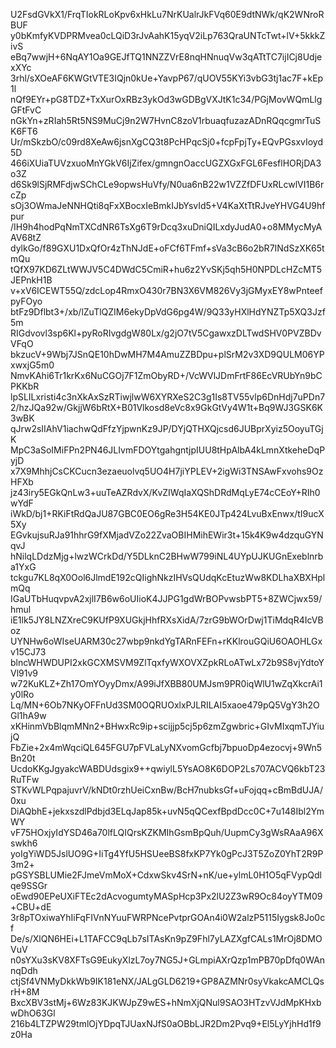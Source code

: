 U2FsdGVkX1/FrqTIokRLoKpv6xHkLu7NrKUalrJkFVq60E9dtNWk/qK2WNroRBUF
y0bKmfyKVDPRMvea0cLQiD3rJvAahK15yqV2iLp763QraUNTcTwt+lV+5kkkZivS
eBq7wwjH+6NqAY1Oa9GEJfTQ1NNZZVrE8nqHNnuqVw3qATtTC7ijICj8UdjexXYc
3rhl/sXOeAF6KWGtVTE3IQjn0kUe+YavpP67/qUOV55KYi3vbG3tj1ac7F+kEp1l
nQf9EYr+pG8TDZ+TxXurOxRBz3ykOd3wGDBgVXJtK1c34/PGjMovWQmLlgGFtFvC
nGkYn+zRIah5Rt5NS9MuCj9n2W7HvnC8zoV1rbuaqfuzazADnRQqcgmrTuSK6FT6
Ur/mSkzbO/c09rd8XeAw6jsnXgCQ3t8PcHPqcSj0+fcpFpjTy+EQvPGsxvIoyd5D
466iXUiaTUVzxuoMnYGkV6IjZifex/gmngnOaccUGZXGxFGL6FesflHORjDA3o3Z
d6Sk9lSjRMFdjwSChCLe9opwsHuVfy/N0ua6nB22w1VZZfDFUxRLcwlVI1B6rcZp
sOj3OWmaJeNNHQti8qFxXBocxIeBmkIJbYsvId5+V4KaXtTtRJveYHVG4U9hfpur
/IH9h4hodPqNmTXCdNR6TsXg6T9rDcq3xuDniQILxdyJudA0+o8MMycMyAAV68tZ
dylkGo/f89GXU1DxQfOr4zThNJdE+oFCf6TFmf+sVa3cB6o2bR7INdSzXK65tmQu
tQfX97KD6ZLtWWJV5C4DWdC5CmiR+hu6z2YvSKj5qh5H0NPDLcHZcMT5JEPnkH1B
v+xV6ICEWT55Q/zdcLop4RmxO430r7BN3X6VM826Vy3jGMyxEY8wPnteefpyFOyo
btFz9Dflbt3+/xb/lZuTlQZIM6ekyDpVdG6pg4W/9Q33yHXlHdYNZTp5XQ3Jzf5m
RIGdvovl3sp6Kl+pyRoRIvgdgW80Lx/g2jO7tV5CgawxzDLTwdSHV0PVZBDvVFqO
bkzucV+9Wbj7JSnQE10hDwMH7M4AmuZZBDpu+plSrM2v3XD9QULM06YPxwxjG5m0
NmvKAhi6Tr1krKx6NuCGOj7F1ZmObyRD+/VcWVlJDmFrtF86EcVRUbYn9bCPKKbR
lpSLILxristi4c3nXkAxSzRTiwjlwW6XYRXeS2C3g1Is8TV55vlp6DnHdj7uPDn7
2/hzJQa92w/GkjjW6bRtX+B01Vlkosd8eVc8x9GkGtVy4W1t+Bq9WJ3GSK6K3wBK
qJrw2sIIAhV1iachwQdFfzYjpwnKz9JP/DYjQTHXQjcsd6JUBprXyiz5OoyuTGjK
MpC3aSoIMiFPn2PN46JLIvmFDOYtgahgntjpIUU8tHpAlbA4kLmnXtkeheDqPyjD
x7X9MhhjCsCKCucn3ezaeuolvq5UO4H7jiYPLEV+2igWi3TNSAwFxvohs9OzHFXb
jz43iry5EGkQnLw3+uuTeAZRdvX/KvZIWqIaXQShDRdMqLyE74cCEoY+RIh0wYdF
iWkD/bj1+RKiFtRdQaJU87GBC0EO6gRe3H54KE0JTp424LvuBxEnwx/tI9ucX5Xy
EGvkujsuRJa91hhrG9fXMjadVZo22ZvaOBIHMihEWir3t+15k4K9w4dzquGYNqvJ
hNilqLDdzMjg+lwzWCrkDd/Y5DLknC2BHwW799iNL4UYpUJKUGnExeblnrba1YxG
tckgu7KL8qX0Ool6JlmdE192cQIighNkzIHVsQUdqKcEtuzWw8KDLhaXBXHplmQq
IGaUTbHuqvpvA2xjlI7B6w6oUIioK4JJPG1gdWrBOPvwsbPT5+8ZWCjwx59/hmul
iE1lk5JY8LNZXreC9KUfP9XUGkjHhfRXsXidA/7zrG9bWOrDwj1TiMdqR4IcVBoz
UYNHw6oWIseUARM30c27wbp9nkdYgTARnFEFn+rKKlrouGQiU6OAOHLGxv15CJ73
blncWHWDUPI2xkGCXMSVM9ZlTqxfyWXOVXZpkRLoATwLx72b9S8vjYdtoYVl91v9
w72KuKLZ+Zh17OmYOyyDmx/A99iJfXBB80UMJsm9PR0iqWlU1wZqXkcrAi1y0lRo
Lq/MN+6Ob7NKyOFFnUd3SM0OQRUOxlxPJLRILAI5xaoe479pQ5VgY3h2OGl1hA9w
xKHinmVbBlqmMNn2+BHwxRc9ip+scijjp5cj5p6zmZgwbric+GIvMIxqmTJYiujQ
FbZie+2x4mWqciQL645FGU7pFVLaLyNXvomGcfbj7bpuoDp4ezocvj+9Wn5Bn20t
UcdoKKgJgyakcWABDUdsgix9++qwiylL5YsAO8K6DOP2Ls707ACVQ6kbT23RuTFw
STKvWLPqpajuvrV/kNDt0rzhUeiCxnBw/BcH7nubksGf+uFojqq+cBmBdUJA/0xu
DiAQbhE+jekxszdlPdbjd3ELqJap85k+uvN5qQCexfBpdDcc0C+7u148Ibl2YmWY
vF75HOxjyIdYSD46a70lfLQIQrsKZKMIhGsmBpQuh/UupmCy3gWsRAaA96Xswkh6
yoIgYiWD5JslUO9G+IiTg4YfU5HSUeeBS8fxKP7Yk0gPcJ3T5ZoZ0YhT2R9P3m2+
pGSYSBLUMie2FJmeVmMoX+CdxwSkv4SrN+nK/ue+ylmL0H1O5qFVypQdlqe9SSGr
oEwd90EPeUXiFTEc2dAcvogumtyMASpHcp3Px2lU2Z3wR9Oc84oyYTM09+CBU+dE
3r8pTOxiwaYhIiFqFIVnNYuuFWRPNcePvtprGOAn4i0W2alzP5115Iygsk8Jo0cf
De/s/XlQN6HEi+L1TAFCC9qLb7sITAsKn9pZ9Fhl7yLAZXgfCALs1MrOj8DMOVuV
n0sYXu3sKV8XFTsG9EukyXlzL7oy7NG5J+GLmpiAXrQzp1mPB70pDfq0WAnnqDdh
ctjSf4VNMyDkkWb9IK181eNX/JALgGLD6219+GP8AZMNr0syVkakcAMCLQsrH+8M
BxcXBV3stMj+6Wz83KJKWJpZ9wES+hNmXjQNul9SAO3HTzvVJdMpKHxbwDhO63Gl
216b4LTZPW29tmlOjYDpqTJUaxNJfS0aOBbLJR2Dm2Pvq9+El5LyYjhHd1f9z0Ha
